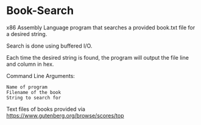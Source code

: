 # Book-Search
x86 Assembly Language program that searches a provided book.txt file for a desired string.

Search is done using buffered I/O.

Each time the desired string is found, the program will output the file line and column in hex.

Command Line Arguments:

	Name of program
  	Filename of the book
  	String to search for 

Text files of books provided via https://www.gutenberg.org/browse/scores/top
